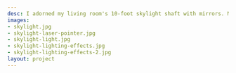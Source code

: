 ```yaml
---
desc: I adorned my living room's 10-foot skylight shaft with mirrors. My unit is on the north side of the building, so it doesn't get a ton of direct light. The mirrors reflect the sun's ray down into my unit to create lighting effects on the walls. Also, looks cool with a laser pointer at dusk.
images:
- skylight.jpg
- skylight-laser-pointer.jpg
- skylight-light.jpg
- skylight-lighting-effects.jpg
- skylight-lighting-effects-2.jpg
layout: project
---
```

